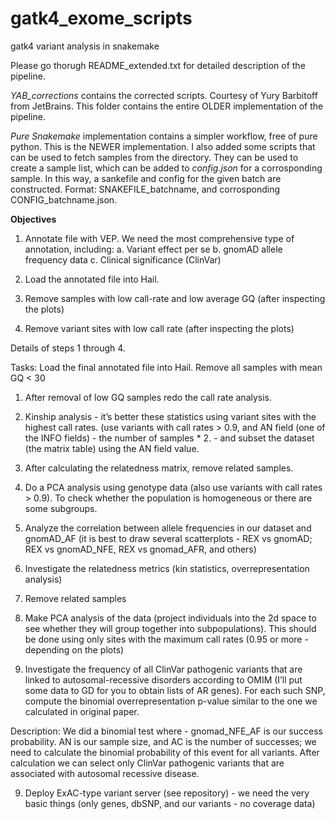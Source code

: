 # gatk4_exome_scripts
gatk4 variant analysis in snakemake

Please go thorugh README_extended.txt for detailed description of the pipeline.

*YAB_corrections* contains the corrected scripts. Courtesy of Yury Barbitoff from JetBrains. This folder contains the entire OLDER implementation of the pipeline.

*Pure Snakemake* implementation contains a simpler workflow, free of pure python. This is the NEWER implementation. I also added some scripts that can be used to fetch samples from the directory. They can be used to create a sample list, which can be added to *config.json* for a corrosponding sample. In this way, a sankefile and config for the given batch are constructed. Format: SNAKEFILE_batchname, and corrosponding CONFIG_batchname.json.

**Objectives**

1. Annotate file with VEP. We need the most comprehensive type of
annotation, including:
a. Variant effect per se
b. gnomAD allele frequency data
c. Clinical significance (ClinVar)

2. Load the annotated file into Hail.

3. Remove samples with low call-rate and low average GQ (after inspecting
the plots)

4. Remove variant sites with low call rate (after inspecting the plots)

Details of steps 1 through 4.

Tasks: Load the final annotated file into Hail. Remove all samples with mean
GQ &lt; 30
1. After removal of low GQ samples redo the call rate analysis.

2. Kinship analysis - it’s better these statistics using variant sites with the
highest call rates. (use variants with call rates &gt; 0.9, and AN field (one of
the INFO fields) - the number of samples * 2. - and subset the dataset (the
matrix table) using the AN field value.

3. After calculating the relatedness matrix, remove related samples.

4. Do a PCA analysis using genotype data (also use variants with call rates &gt;
0.9). To check whether the population is homogeneous or there are some
subgroups.

5. Analyze the correlation between allele frequencies in our dataset and
gnomAD_AF (it is best to draw several scatterplots - REX vs gnomAD;
REX vs gnomAD_NFE, REX vs gnomad_AFR, and others)

5. Investigate the relatedness metrics (kin statistics, overrepresentation
analysis)

6. Remove related samples

7. Make PCA analysis of the data (project individuals into the 2d space to
see whether they will group together into subpopulations). This should be
done using only sites with the maximum call rates (0.95 or more -
depending on the plots)
8. Investigate the frequency of all ClinVar pathogenic variants that are
linked to autosomal-recessive disorders according to OMIM (I’ll put
some data to GD for you to obtain lists of AR genes). For each such SNP,
compute the binomial overrepresentation p-value similar to the one we
calculated in original paper.

Description: We did a binomial test where - gnomad_NFE_AF is our success
probability. AN is our sample size, and AC is the number of successes;
we need to calculate the binomial probability of this event for all variants.
After calculation we can select only ClinVar pathogenic variants that are
associated with autosomal recessive disease.

9. Deploy ExAC-type variant server (see repository) - we need the very
basic things (only genes, dbSNP, and our variants - no coverage data)



